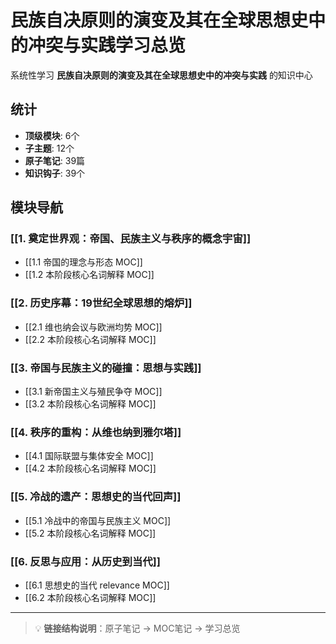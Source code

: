 # 民族自决原则的演变及其在全球思想史中的冲突与实践学习总览

系统性学习 **民族自决原则的演变及其在全球思想史中的冲突与实践** 的知识中心

## 统计

- **顶级模块**: 6个
- **子主题**: 12个
- **原子笔记**: 39篇
- **知识钩子**: 39个

## 模块导航

### [[1. 奠定世界观：帝国、民族主义与秩序的概念宇宙]]

- [[1.1 帝国的理念与形态 MOC]]
- [[1.2 本阶段核心名词解释 MOC]]

### [[2. 历史序幕：19世纪全球思想的熔炉]]

- [[2.1 维也纳会议与欧洲均势 MOC]]
- [[2.2 本阶段核心名词解释 MOC]]

### [[3. 帝国与民族主义的碰撞：思想与实践]]

- [[3.1 新帝国主义与殖民争夺 MOC]]
- [[3.2 本阶段核心名词解释 MOC]]

### [[4. 秩序的重构：从维也纳到雅尔塔]]

- [[4.1 国际联盟与集体安全 MOC]]
- [[4.2 本阶段核心名词解释 MOC]]

### [[5. 冷战的遗产：思想史的当代回声]]

- [[5.1 冷战中的帝国与民族主义 MOC]]
- [[5.2 本阶段核心名词解释 MOC]]

### [[6. 反思与应用：从历史到当代]]

- [[6.1 思想史的当代 relevance MOC]]
- [[6.2 本阶段核心名词解释 MOC]]

---

> 💡 **链接结构说明**：原子笔记 → MOC笔记 → 学习总览
